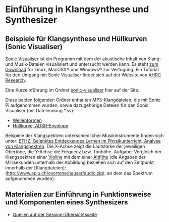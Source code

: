 # Einführung in Klangsynthese und Synthesizer

## Beispiele für Klangsynthese und Hüllkurven (Sonic Visualiser)

[Sonic Visualiser](http://sonicvisualiser.org/) ist ein Programm mit dem der akustische Inhalt von Klang- und Musik-Dateien visualisiert und untersucht werden kann. Es steht [zum Download](http://sonicvisualiser.org/download.html) für Linux, MacOSX® und Windows® zur Verfügung. Ein Tutorial für den Umgang mit Sonic Visualiser findet sich auf der Website von [AHRC Research](http://www.charm.rhul.ac.uk/analysing/p9_0_1.html).

Eine Kurzeinführung im Ordner [sonic-visualiser](https://github.com/mbutz/sonicpi-leuphana-ws1920/tree/master/sonic-visualiser) hier auf der Site.

Diese beiden folgenden Ordner enthalten MP3-Klangdateien, die mit Sonic Pi aufgenommen wurden, sowie dazugehörige Dateien für den Sonic Visualiser (mit Dateiendung *.sv):

* [Wellenformen](https://github.com/mbutz/sonicpi-leuphana-ws1819/tree/master/02-session-2019-10-30/sonic-visualizer/wave-forms)
* [Hüllkurve, ADSR-Envelope](https://github.com/mbutz/sonicpi-leuphana-ws1819/tree/master/02-session-2019-10-30/sonic-visualizer/adsr)

Beispiele der Klangspektren unterschiedlicher Musikinstrumente finden sich unter: [ETHZ, Gelenktes Entdeckendes Lernen im Physikunterricht, Analyse von Klangspektren](http://www.aplu.ch/overtone/hauser/). Die X-Achse zeigt die Lautstärke der jeweiligen Obertöne, die Y-Achse die Frequenz bzw. Tonhöhe. Aufgabe: Vergleich der Klangspektren einer [Violine](http://www.aplu.ch/overtone/hauser/violine.gif) mit dem einer [Altflöte](http://www.aplu.ch/overtone/hauser/altfloete.gif) (die Angaben der Millisekunden unterhalb der Abbildung beziehen sich auf den Zeitpunkt innerhalb der [Klangdateien]:(http://www.aplu.ch/overtone/hauser/audio.zip), an dem das Spektrum aufgenommen wurden).

## Materialien zur Einführung in Funktionsweise und Komponenten eines Synthesizers

* [Quellen auf der Session-Übersichtsseite](https://github.com/mbutz/sonicpi-leuphana-ws1920/blob/master/session-overview.md#synthesizer-klangsynthese)
